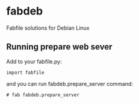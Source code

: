 # fabdeb

Fabfile solutions for Debian Linux


## Running prepare web sever

Add to your fabfile.py:

    import fabfile
    
and you can run fabdeb.prepare_server command:
 
    # fab fabdeb.prepare_server
